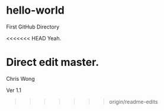# hello-world
First GitHub Directory 

<<<<<<< HEAD
Yeah.

Direct edit master.
=======
Chris Wong

Ver 1.1
>>>>>>> origin/readme-edits
